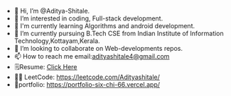 - 👋 Hi, I’m @Aditya-Shitale.
- 👀 I’m interested in coding, Full-stack development.
- 🌱 I'm currently learning Algorithms and android development.
- 🌱 I’m currently pursuing B.Tech CSE from Indian Institute of Information Technology,Kottayam,Kerala.
- 💞️ I’m looking to collaborate on Web-developments repos.
- 📫 How to reach me email:adityashitale4@gmail.com
- 🗒️Resume: [Click Here](https://drive.google.com/file/d/1mTl5d39cg0njSroEPar7_zDRs-cuV6t_/view?usp=share_link)
- 🧑‍💻 LeetCode: https://leetcode.com/Adityashitale/
- 🙍portfolio: https://portfolio-six-chi-66.vercel.app/

<!---
Aditya-Shitale/Aditya-Shitale is a ✨ special ✨ repository because its `README.md` (this file) appears on your GitHub profile.
You can click the Preview link to take a look at your changes.
--->
